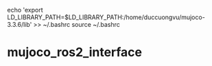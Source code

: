 echo 'export LD_LIBRARY_PATH=$LD_LIBRARY_PATH:/home/duccuongvu/mujoco-3.3.6/lib' >> ~/.bashrc
source ~/.bashrc
# mujoco_ros2_interface
